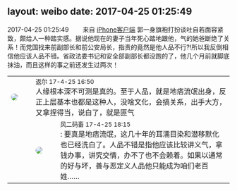 layout: weibo
date: 2017-04-25 01:25:49
---
<meta name="referrer" content="no-referrer" />

2017-04-25 01:25:49  &nbsp;&nbsp;&nbsp;&nbsp;&nbsp;&nbsp; 来自 <a href="http://app.weibo.com/t/feed/9ksdit" rel="nofollow">iPhone客户端</a>
郭一身旗袍打扮谈吐自若面容紧致，颇给人一种踏实感。据说他现在的妻子当年死心踏地跟他，气的她爸断绝了关系！而党国找来前副部长和前公安局长，指责的竟然是他人品不行?!所以我反倒相信他应该人品不错。省政法委书记和安全部副部长都没跑的了，他几个月前就脚底抹油，而且这样的事之前还发生过两次！ ​​​

<table style="width: 100%;">
  <tr>
    <td style="width: 40px;"><img style="border-radius:50%" src="https://tvax1.sinaimg.cn/crop.0.0.512.512.50/760b4677ly8fvdnumgch5j20e80e8gmo.jpg?KID=imgbed,tva&Expires=1624466429&ssig=DGIo9a1eT8"></td>
    <td colspan="2"><small>返尔 17-4-25 16:50</small><br/>人缘根本深不可测是真的。至于人品，就是地痞流氓出身，反正上层基本也都是这种人，没啥文化，会搞关系，出手大方，又拿捏得当，说白了，就是匪气</td>
  </tr>
  <tr>
    <td/>
    <td style="width: 40px;"><img style="border-radius:50%" src="https://tva3.sinaimg.cn/crop.0.0.639.639.50/6d2a6003jw8f3idy69w2gj20hs0hrt9g.jpg?KID=imgbed,tva&Expires=1624466429&ssig=mcnDXRtmCM"></td>
    <td><small>风二码畜 17-4-25 18:15</small><br/>: 要真是地痞流氓，这几十年的耳濡目染和潜移默化也已经洗白了。人品不错是指他应该比较讲义气，拿钱办事，讲究交情，办不了也不会赖着。如果以通常的好与坏，善与恶定义人品他只能成为咱们老百姓……</td>
  </tr>
</table>
